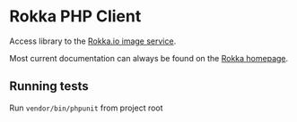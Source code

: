 Rokka PHP Client
================

Access library to the [Rokka.io image service](https://rokka.io).

Most current documentation can always be found on the [Rokka homepage](https://rokka.io/documentation).

Running tests
-------------

Run `vendor/bin/phpunit` from project root
